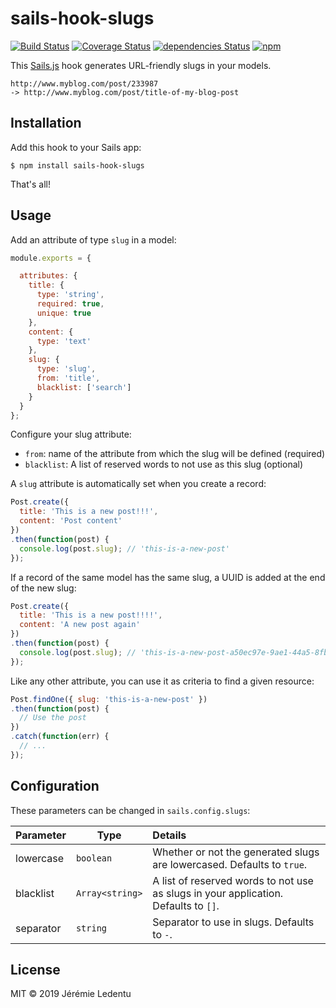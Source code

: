 # sails-hook-slugs

[![Build Status](https://travis-ci.org/jledentu/sails-hook-slugs.svg)](https://travis-ci.org/jledentu/sails-hook-slugs) [![Coverage Status](https://coveralls.io/repos/github/jledentu/sails-hook-slugs/badge.svg)](https://coveralls.io/github/jledentu/sails-hook-slugs) [![dependencies Status](https://david-dm.org/jledentu/sails-hook-slugs/status.svg)](https://david-dm.org/jledentu/sails-hook-slugs) [![npm](https://img.shields.io/npm/v/sails-hook-slugs.svg)](https://www.npmjs.com/package/sails-hook-slugs)

This [Sails.js](https://github.com/balderdashy/sails) hook generates URL-friendly slugs in your models.

```
http://www.myblog.com/post/233987
-> http://www.myblog.com/post/title-of-my-blog-post
```

## Installation

Add this hook to your Sails app:

```shell
$ npm install sails-hook-slugs
```

That's all!

## Usage

Add an attribute of type `slug` in a model:

```js
module.exports = {

  attributes: {
    title: {
      type: 'string',
      required: true,
      unique: true
    },
    content: {
      type: 'text'
    },
    slug: {
      type: 'slug',
      from: 'title',
      blacklist: ['search']
    }
  }
};
```

Configure your slug attribute:

* `from`: name of the attribute from which the slug will be defined (required)
* `blacklist`: A list of reserved words to not use as this slug (optional)


A `slug` attribute is automatically set when you create a record:

```js
Post.create({
  title: 'This is a new post!!!',
  content: 'Post content'
})
.then(function(post) {
  console.log(post.slug); // 'this-is-a-new-post'
});
```

If a record of the same model has the same slug, a UUID is added at the end of the new slug:

```js
Post.create({
  title: 'This is a new post!!!!',
  content: 'A new post again'
})
.then(function(post) {
  console.log(post.slug); // 'this-is-a-new-post-a50ec97e-9ae1-44a5-8fb2-81c665b61538'
});
```

Like any other attribute, you can use it as criteria to find a given resource:

```js
Post.findOne({ slug: 'this-is-a-new-post' })
.then(function(post) {
  // Use the post
})
.catch(function(err) {
  // ...
});
```

## Configuration

These parameters can be changed in `sails.config.slugs`:

Parameter      | Type                | Details
-------------- | ------------------- |:---------------------------------
lowercase | `boolean` | Whether or not the generated slugs are lowercased. Defaults to `true`.
blacklist | `Array<string>` | A list of reserved words to not use as slugs in your application. Defaults to `[]`.
separator | `string` | Separator to use in slugs. Defaults to `-`.

## License

MIT © 2019 Jérémie Ledentu
